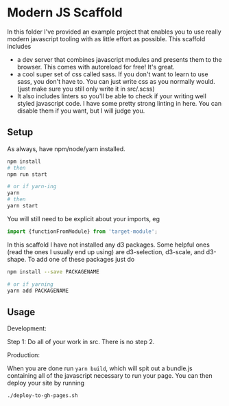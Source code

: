 # Modern JS Scaffold

In this folder I've provided an example project that enables you to use really modern javascript tooling with as little effort as possible. This scaffold includes

- a dev server that combines javascript modules and presents them to the browser. This comes with autoreload for free! It's great.
- a cool super set of css called sass. If you don't want to learn to use sass, you don't have to. You can just write css as you normally would. (just make sure you still only write it in src/.scss)
- It also includes linters so you'll be able to check if your writing well styled javascript code. I have some pretty strong linting in here. You can disable them if you want, but I will judge you.



## Setup

As always, have npm/node/yarn installed.

```sh
npm install
# then
npm run start

# or if yarn-ing
yarn
# then
yarn start
```


You will still need to be explicit about your imports, eg
```js
import {functionFromModule} from 'target-module';
```

In this scaffold I have not installed any d3 packages. Some helpful ones (read the ones I usually end up using) are d3-selection, d3-scale, and d3-shape. To add one of these packages just do

```sh
npm install --save PACKAGENAME

# or if yarning
yarn add PACKAGENAME
```


## Usage

Development:

Step 1: Do all of your work in src. There is no step 2.

Production:

When you are done run `yarn build`, which will spit out a bundle.js containing all of the javascript necessary to run your page. You can then deploy your site by running

```sh
./deploy-to-gh-pages.sh
```
